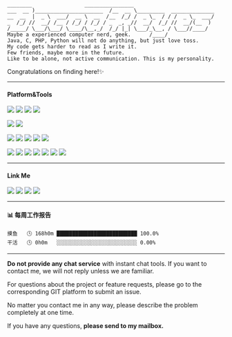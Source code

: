 ```
________                 ________________                          
___  __ )______________________  /__  __ \_________  ______________
__  __  |  _ \  ___/  __ \  __  /__  /_/ /  _ \_  / / /  _ \_  ___/
_  /_/ //  __/ /__ / /_/ / /_/ / _  _, _//  __/  /_/ //  __/(__  ) 
/_____/ \___/\___/ \____/\__,_/  /_/ |_| \___/_\__, / \___//____/  
Maybe a experienced computer nerd, geek.      /____/              
Java, C, PHP, Python will not do anything, but just love toss.
My code gets harder to read as I write it.
Few friends, maybe more in the future.
Like to be alone, not active communication. This is my personality.
```

Congratulations on finding here!✨

---

#### Platform&Tools

[![](https://img.shields.io/badge/Windows-10-2376bc?style=flat-square&logo=windows&logoColor=ffffff)](https://www.microsoft.com/windows/get-windows-10)
[![](https://img.shields.io/badge/Debian-10-c70137?style=flat-square&logo=debian&logoColor=ffffff)](https://www.debian.org/)
[![](https://img.shields.io/badge/Docker-20-0193d7?style=flat-square&logo=docker&logoColor=ffffff)](https://www.docker.com/)
[![](https://img.shields.io/badge/Proxmox-7-e57000?style=flat-square&logo=proxmox&logoColor=ffffff)](https://proxmox.com/)

[![](https://img.shields.io/badge/IDE-Visual%20Studio%20Code-blue?style=flat-square&logo=visual-studio-code&logoColor=ffffff)](https://code.visualstudio.com/)
[![](https://img.shields.io/badge/Editor-Markdown-22b5ab?style=flat-square&logo=markdown&logoColor=ffffff)](https://www.markdownguide.org/)

[![](https://img.shields.io/badge/-HTML5-E34F26?style=flat-square&logo=html5&logoColor=white)](https://html.spec.whatwg.org/)
[![](https://img.shields.io/badge/-CSS3-1572B6?style=flat-square&logo=css3&logoColor=white)](https://www.w3.org/Style/CSS/)
[![](https://img.shields.io/badge/-JavaScript-f7e018?style=flat-square&logo=javascript&logoColor=white)](https://www.ecma-international.org/)
[![](https://img.shields.io/badge/-Jquery-6ec6ee?style=flat-square&logo=jquery&logoColor=white)](https://jquery.com/)
[![](https://img.shields.io/badge/-Bootstrap-8512f3?style=flat-square&logo=bootstrap&logoColor=white)](https://getbootstrap.com/)

[![](https://img.shields.io/badge/-Git-f05032?style=flat-square&logo=git&logoColor=white)](https://git-scm.com/)
[![](https://img.shields.io/badge/-PHP-777bb4?style=flat-square&logo=php&logoColor=ffffff)](https://www.php.net/)
[![](https://img.shields.io/badge/-Node.js-43853d?style=flat-square&logo=node.js&logoColor=ffffff)](https://nodejs.org/)
[![](https://img.shields.io/badge/-NPM-cb3837?style=flat-square&logo=npm&logoColor=white)](https://npmjs.com/)
[![](https://img.shields.io/badge/-MySQL-4479a1?style=flat-square&logo=mysql&logoColor=white)](https://www.mysql.com/)
[![](https://img.shields.io/badge/-Redis-d92b21?style=flat-square&logo=redis&logoColor=white)](https://redis.io/)
[![](https://img.shields.io/badge/-MuirWgineX-dd001b?style=flat-square&logoColor=white)](https://muir.fun/)

[](https://raw.githubusercontent.com/Becods/Becods-test/master/github-metrics.svg)

---

#### Link Me

[![](https://img.shields.io/badge/-i@muir.fun-ea4335?style=flat-square&logo=gmail&logoColor=ffffff)](mailto:i@muir.fun)
[![](https://img.shields.io/badge/-BecodReyes-252a30?style=flat-square&logo=github&logoColor=white)](https://github.com/BecodReyes/)
[![](https://img.shields.io/badge/-%E8%93%9D%E4%BA%91Reyes-01a3d9?style=flat-square&logo=bilibili&logoColor=white)](https://space.bilibili.com/167563524)
[![](https://img.shields.io/badge/-BecodReyes-ffffff?style=flat-square&logo=telegram&logoColor=white)](https://t.me/BecodReyes)

---

#### 📊 每周工作报告
```text
摸鱼   🕓 168h0m ██████████████████████████ 100.0%
干活   🕓 0h0m   ░░░░░░░░░░░░░░░░░░░░░░░░░░ 0.00%
```

---

**Do not provide any chat service** with instant chat tools. If you want to contact me, we will not reply unless we are familiar.

For questions about the project or feature requests, please go to the corresponding GIT platform to submit an issue.

No matter you contact me in any way, please describe the problem completely at one time.

If you have any questions, **please send to my mailbox.**


